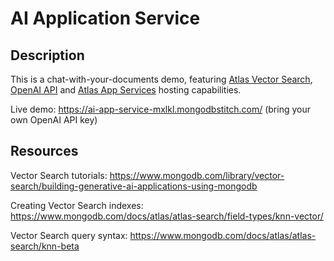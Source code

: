 # AI Application Service

## Description
This is a chat-with-your-documents demo, featuring [Atlas Vector Search](https://www.mongodb.com/products/platform/atlas-vector-search), [OpenAI API](https://openai.com/product) and [Atlas App Services](https://www.mongodb.com/atlas/app-services) hosting capabilities.  

Live demo: https://ai-app-service-mxlkl.mongodbstitch.com/ (bring your own OpenAI API key)

## Resources
Vector Search tutorials: https://www.mongodb.com/library/vector-search/building-generative-ai-applications-using-mongodb

Creating Vector Search indexes:
https://www.mongodb.com/docs/atlas/atlas-search/field-types/knn-vector/

Vector Search query syntax:
https://www.mongodb.com/docs/atlas/atlas-search/knn-beta
